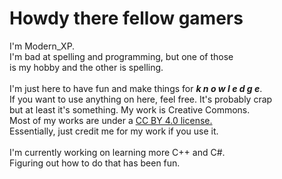 <h1>Howdy there fellow gamers</h1>
<p>
I'm Modern_XP.<br>
I'm bad at spelling and programming, but one of those<br>
is my hobby and the other is spelling.<br>
<br>
I'm just here to have fun and make things for <b><i>k n o w l e d g e</i></b>.<br>
If you want to use anything on here, feel free. It's probably crap<br>
but at least it's something. My work is Creative Commons.<br>
Most of my works are under a <a rel="license" href="http://creativecommons.org/licenses/by/4.0/">CC BY 4.0 license.</a><br>
Essentially, just credit me for my work if you use it.<br>
<br>
I'm currently working on learning more C++ and C#.<br>
Figuring out how to do that has been fun.
</p>
<!---
<h3>Means of Contact</h3>
<p>
If you need to contact me for whatever reason, my <em>email</em> is <b>Modern.XP@outlook.com</b>.<br>
I'm not into the habit of checking my emails yet, so
feel free to yell at me on <em>Twitter</em> <b>@XPModern</b>.<br>
</p>
--->
<!--- License stuff for me to copy for my projects
<a rel="license" href="http://creativecommons.org/licenses/by/4.0/"><img alt="Creative Commons License" style="border-width:0" src="https://i.creativecommons.org/l/by/4.0/88x31.png" /></a><br />This work is licensed under a <a rel="license" href="http://creativecommons.org/licenses/by/4.0/">Creative Commons Attribution 4.0 International License</a>.
>===<
© 2022. This work is licensed under a <a rel="license" href="http://creativecommons.org/licenses/by/4.0/">CC BY 4.0 license.</a>
--->
